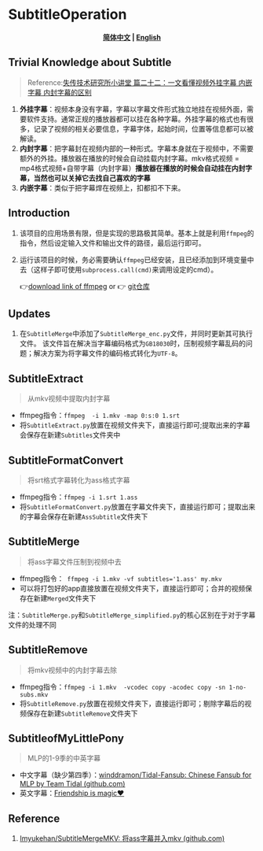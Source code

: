 # SubtitleOperation

<div align = 'center' font = 'bold'>
    <b>
   		 <a href='./Readme.md'>简体中文</a> | <a href='./Readme_en.md'>English</a>
    </b>
</div>

## Trivial Knowledge about Subtitle

> Reference:[失传技术研究所小讲堂 篇二十二：一文看懂视频外挂字幕 内嵌字幕 内封字幕的区别](https://post.smzdm.com/p/a07mwv7z/)

1. **外挂字幕**：视频本身没有字幕，字幕以字幕文件形式独立地挂在视频外面，需要软件支持。通常正规的播放器都可以挂在各种字幕。外挂字幕的格式也有很多，记录了视频的相关必要信息，字幕字体，起始时间，位置等信息都可以被解读。
2. **内封字幕**：把字幕封在视频内部的一种形式。字幕本身就在于视频中，不需要额外的外挂。播放器在播放的时候会自动挂载内封字幕。mkv格式视频 = mp4格式视频+自带字幕（内封字幕）**播放器在播放的时候会自动挂在内封字幕，当然也可以关掉它去找自己喜欢的字幕**
3. **内嵌字幕**：类似于把字幕焊在视频上，扣都扣不下来。

## Introduction

1. 该项目的应用场景有限，但是实现的思路极其简单。基本上就是利用`ffmpeg`的指令，然后设定输入文件和输出文件的路径，最后运行即可。

2. 运行该项目的时候，务必需要确认`ffmpeg`已经安装，且已经添加到环境变量中去（这样子即可使用`subprocess.call(cmd)`来调用设定的cmd）。

      :point_right:[download link of ffmpeg](https://www.ffmpeg.org/) or :point_right: [git仓库](./ffmpeg-6.1-full_build.7z)
## Updates
1. 在`SubtitleMerge`中添加了`SubtitleMerge_enc.py`文件，并同时更新其可执行文件。
   该文件旨在解决当字幕编码格式为`GB18030`时，压制视频字幕乱码的问题；解决方案为将字幕文件的编码格式转化为`UTF-8`。
## SubtitleExtract

> 从mkv视频中提取内封字幕

* ffmpeg指令：`ffmpeg  -i 1.mkv -map 0:s:0 1.srt`
* 将`SubtitleExtract.py`放置在视频文件夹下，直接运行即可;提取出来的字幕会保存在新建`Subtitles`文件夹中

## SubtitleFormatConvert

> 将srt格式字幕转化为ass格式字幕

* ffmpeg指令：`ffmpeg -i 1.srt 1.ass`
* 将`SubtitleFormatConvert.py`放置在字幕文件夹下，直接运行即可；提取出来的字幕会保存在新建`AssSubtitle`文件夹下

## SubtitleMerge

> 将ass字幕文件压制到视频中去

* ffmpeg指令：` ffmpeg -i 1.mkv -vf subtitles='1.ass' my.mkv`
* 可以将打包好的app直接放置在视频文件夹下，直接运行即可；合并的视频保存在新建`Merged`文件夹下

注：`SubtitleMerge.py`和`SubtitleMerge_simplified.py`的核心区别在于对于字幕文件的处理不同

## SubtitleRemove

> 将mkv视频中的内封字幕去除

* ffmpeg指令：`ffmpeg -i 1.mkv  -vcodec copy -acodec copy -sn 1-no-subs.mkv`
* 将`SubtitleRemove.py`放置在视频文件夹下，直接运行即可；剔除字幕后的视频保存在新建`SubtitleRemove`文件夹下

## SubtitleofMyLittlePony

> MLP的1-9季的中英字幕

- 中文字幕（缺少第四季）：[winddramon/Tidal-Fansub: Chinese Fansub for MLP by Team Tidal (github.com)](https://github.com/winddramon/Tidal-Fansub)
- 英文字幕：[Friendship is magic:heart:](./SubtitleofMLP)

## Reference

1. [Imyukehan/SubtitleMergeMKV: 将ass字幕并入mkv (github.com)](https://github.com/Imyukehan/SubtitleMergeMKV)

